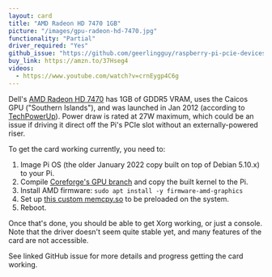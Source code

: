 ```yaml
---
layout: card
title: "AMD Radeon HD 7470 1GB"
picture: "/images/gpu-radeon-hd-7470.jpg"
functionality: "Partial"
driver_required: "Yes"
github_issue: "https://github.com/geerlingguy/raspberry-pi-pcie-devices/issues/430"
buy_link: https://amzn.to/37Hseg4
videos:
  - https://www.youtube.com/watch?v=crnEygp4C6g
---
```

Dell's [AMD Radeon HD 7470](https://amzn.to/37Hseg4) has 1GB of GDDR5 VRAM, uses the Caicos GPU ("Southern Islands"), and was launched in Jan 2012 (according to [TechPowerUp](https://www.techpowerup.com/gpu-specs/radeon-hd-7470-oem.c299)). Power draw is rated at 27W maximum, which could be an issue if driving it direct off the Pi's PCIe slot without an externally-powered riser.

To get the card working currently, you need to:

  1. Image Pi OS (the older January 2022 copy built on top of Debian 5.10.x) to your Pi.
  2. Compile [Coreforge's GPU branch](https://github.com/Coreforge/linux/pull/1) and copy the built kernel to the Pi.
  3. Install AMD firmware: `sudo apt install -y firmware-amd-graphics`
  4. Set up [this custom memcpy.so](https://gist.github.com/Coreforge/91da3d410ec7eb0ef5bc8dee24b91359) to be preloaded on the system.
  5. Reboot.

Once that's done, you should be able to get Xorg working, or just a console. Note that the driver doesn't seem quite stable yet, and many features of the card are not accessible.

See linked GitHub issue for more details and progress getting the card working.
